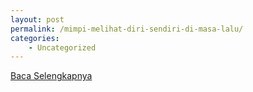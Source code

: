 ```yaml
---
layout: post
permalink: /mimpi-melihat-diri-sendiri-di-masa-lalu/
categories:
    - Uncategorized
---
```


[Baca Selengkapnya](/10)